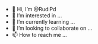 - 👋 Hi, I’m @RudiPd
- 👀 I’m interested in ...
- 🌱 I’m currently learning ...
- 💞️ I’m looking to collaborate on ...
- 📫 How to reach me ...

<!---
RudiPd/RudiPd is a ✨ special ✨ repository because its `README.md` (this file) appears on your GitHub profile.
You can click the Preview link to take a look at your changes.
--->
